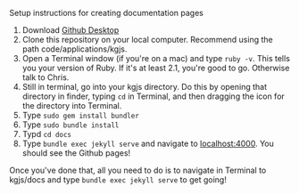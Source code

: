 Setup instructions for creating documentation pages

1. Download [Github Desktop](https://desktop.github.com/)
2. Clone this repository on your local computer. Recommend using the path code/applications/kgjs.
3. Open a Terminal window (if you're on a mac) and type ``ruby -v``. This tells you your version of Ruby. If it's at least 2.1, you're good to go. Otherwise talk to Chris.
4. Still in terminal, go into your kgjs directory. Do this by opening that directory in finder, typing ``cd`` in Terminal, and then dragging the icon for the directory into Terminal.
5. Type ``sudo gem install bundler``
6. Type ``sudo bundle install``
7. Typd ``cd docs``
8. Type ``bundle exec jekyll serve`` and navigate to [localhost:4000](localhost:4000). You should see the Github pages!

Once you've done that, all you need to do is to navigate in Terminal to kgjs/docs and type ``bundle exec jekyll serve`` to get going!
